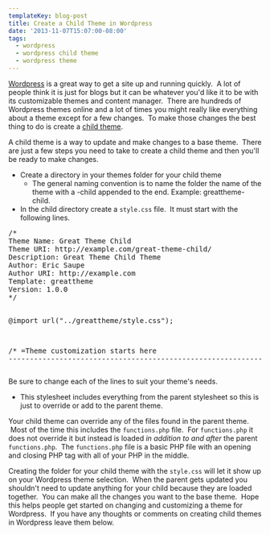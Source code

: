 ```yaml
---
templateKey: blog-post
title: Create a Child Theme in Wordpress
date: '2013-11-07T15:07:00-08:00'
tags:
  - wordpress
  - wordpress child theme
  - wordpress theme
---
```

<a href="http://wordpress.org/" target="_blank">Wordpress</a> is a great way to get a site up and running quickly.  A lot of people think it is just for blogs but it can be whatever you'd like it to be with its customizable themes and content manager.  There are hundreds of Wordpress themes online and a lot of times you might really like everything about a theme except for a few changes.  To make those changes the best thing to do is create a <a href="http://codex.wordpress.org/Child_Themes" target="_blank">child theme</a>.

A child theme is a way to update and make changes to a base theme.  There are just a few steps you need to take to create a child theme and then you'll be ready to make changes.
<ul>
	<li>Create a directory in your themes folder for your child theme
<ul>
	<li>The general naming convention is to name the folder the name of the theme with a -child appended to the end. Example: greattheme-child.</li>
</ul>
</li>
	<li>In the child directory create a <code>style.css</code> file.  It must start with the following lines.</li>
</ul>
<pre class="lang:default decode:true ">/*
Theme Name: Great Theme Child
Theme URI: http://example.com/great-theme-child/
Description: Great Theme Child Theme
Author: Eric Saupe
Author URI: http://example.com
Template: greattheme
Version: 1.0.0
*/

@import url("../greattheme/style.css");

/* =Theme customization starts here
-------------------------------------------------------------- */</pre>
Be sure to change each of the lines to suit your theme's needs.
<ul>
	<li>This stylesheet includes everything from the parent stylesheet so this is just to override or add to the parent theme.</li>
</ul>
Your child theme can override any of the files found in the parent theme.  Most of the time this includes the <code>functions.php</code> file.  For <code>functions.php</code> it does not override it but instead is loaded <em>in addition to and after</em> the parent <code>functions.php</code>.  The <code>functions.php</code> file is a basic PHP file with an opening and closing PHP tag with all of your PHP in the middle.

Creating the folder for your child theme with the <code>style.css</code> will let it show up on your Wordpress theme selection.  When the parent gets updated you shouldn't need to update anything for your child because they are loaded together.  You can make all the changes you want to the base theme.  Hope this helps people get started on changing and customizing a theme for Wordpress.  If you have any thoughts or comments on creating child themes in Wordpress leave them below.
